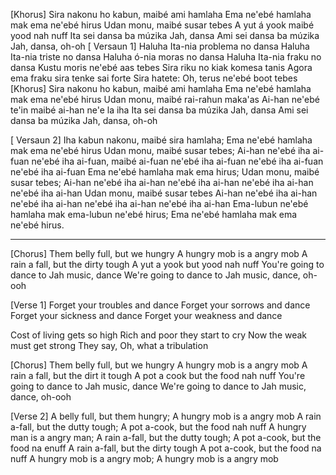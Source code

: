 [Khorus] 
 Sira nakonu ho kabun, maibé ami hamlaha 
 Ema ne'ebé hamlaha mak ema ne'ebé hirus 
 Udan monu, maibé susar tebes 
 A yut á yook maibé yood nah nuff 
 Ita sei dansa ba múzika Jah, dansa 
 Ami sei dansa ba múzika Jah, dansa, oh-oh 
 [ Versaun 1] 
 Haluha Ita-nia problema no dansa 
 Haluha Ita-nia triste no dansa 
 Haluha ó-nia moras no dansa 
 Haluha Ita-nia fraku no dansa 
 Kustu moris ne'ebé aas tebes 
 Sira riku no kiak komesa tanis 
 Agora ema fraku sira tenke sai forte 
 Sira hatete: Oh, terus ne'ebé boot tebes 
 [Khorus] 
 Sira nakonu ho kabun, maibé ami hamlaha 
 Ema ne'ebé hamlaha mak ema ne'ebé hirus 
 Udan monu, maibé rai-rahun maka'as 
 Ai-han ne'ebé te'in maibé ai-han ne'e la iha 
 Ita sei dansa ba múzika Jah, dansa 
 Ami sei dansa ba múzika Jah, dansa, oh-oh 

 [ Versaun 2] 
 Iha kabun nakonu, maibé sira hamlaha; 
 Ema ne'ebé hamlaha mak ema ne'ebé hirus 
 Udan monu, maibé susar tebes; 
 Ai-han ne'ebé iha ai-fuan ne'ebé iha ai-fuan, maibé ai-fuan ne'ebé iha ai-fuan ne'ebé iha ai-fuan ne'ebé iha ai-fuan 
 Ema ne'ebé hamlaha mak ema hirus; 
 Udan monu, maibé susar tebes; 
 Ai-han ne'ebé iha ai-han ne'ebé iha ai-han ne'ebé iha ai-han ne'ebé iha ai-han 
 Udan monu, maibé susar tebes 
 Ai-han ne'ebé iha ai-han ne'ebé iha ai-han ne'ebé iha ai-han ne'ebé iha ai-han 
 Ema-lubun ne'ebé hamlaha mak ema-lubun ne'ebé hirus; 
 Ema ne'ebé hamlaha mak ema ne'ebé hirus.
 
 --- 
 
[Chorus]
Them belly full, but we hungry
A hungry mob is a angry mob
A rain a fall, but the dirty tough
A yut a yook but yood nah nuff
You're going to dance to Jah music, dance
We're going to dance to Jah music, dance, oh-ooh

[Verse 1]
Forget your troubles and dance
Forget your sorrows and dance
Forget your sickness and dance
Forget your weakness and dance

Cost of living gets so high
Rich and poor they start to cry
Now the weak must get strong
They say, Oh, what a tribulation

[Chorus]
Them belly full, but we hungry
A hungry mob is a angry mob
A rain a fall, but the dirt it tough
A pot a cook but the food nah nuff
You're going to dance to Jah music, dance
We're going to dance to Jah music, dance, oh-ooh

[Verse 2]
A belly full, but them hungry;
A hungry mob is a angry mob
A rain a-fall, but the dutty tough;
A pot a-cook, but the food nah nuff
A hungry man is a angry man;
A rain a-fall, but the dutty tough;
A pot a-cook, but the food na enuff
A rain a-fall, but the dirty tough
A pot a-cook, but the food na nuff
A hungry mob is a angry mob;
A hungry mob is a angry mob